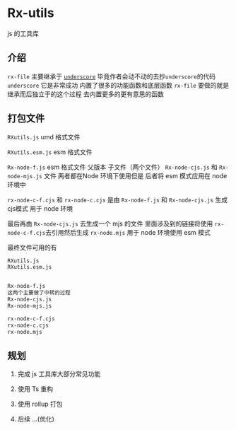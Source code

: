 # Rx-utils

js 的工具库

## 介绍

`rx-file` 主要继承于 [`underscore`](https://github.com/jashkenas/underscore/) 毕竟作者会动不动的去抄`underscore`的代码 `underscore` 它是非常成功 内置了很多的功能函数和底层函数 `rx-file` 要做的就是继承而后独立于的这个过程 去内置更多的更有意思的函数

## 打包文件

`RXutils.js` umd 格式文件

`RXutils.esm.js` esm 格式文件

`Rx-node-f.js` esm 格式文件 父版本 子文件（两个文件） `Rx-node-cjs.js` 和 `Rx-node-mjs.js` 文件 两者都在Node 环境下使用但是 后者将 esm 模式应用在 node 环境中

`rx-node-c-f.cjs` 和 `rx-node-c.cjs` 是由 `Rx-node-f.js` 和 `Rx-node-cjs.js` 生成 cjs模式 用于 node 环境

最后再由 `Rx-node-cjs.js` 去生成一个 mjs 的文件 里面涉及到的链接将使用 `rx-node-c-f.cjs`去引用然后生成 `rx-node.mjs` 用于 node 环境使用 esm 模式


最终文件可用的有

~~~txt
RXutils.js 
RXutils.esm.js


Rx-node-f.js
这两个主要做了中转的过程
Rx-node-cjs.js  
Rx-node-mjs.js

rx-node-c-f.cjs
rx-node-c.cjs
rx-node.mjs
~~~

## 规划 

1. 完成 js 工具库大部分常见功能

2. 使用 Ts 重构

3. 使用 rollup 打包

4. 后续 ...(优化)
